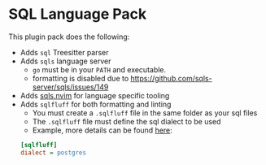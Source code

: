 # SQL Language Pack

This plugin pack does the following:

- Adds `sql` Treesitter parser
- Adds `sqls` language server
    - `go` must be in your `PATH` and executable.
    - formatting is disabled due to https://github.com/sqls-server/sqls/issues/149
- Adds [sqls.nvim](https://github.com/nanotee/sqls.nvim) for language specific tooling
- Adds `sqlfluff` for both formatting and linting
    - You must create a `.sqlfluff` file in the same folder as your sql files
    - The `.sqlfluff` file must define the sql dialect to be used
    - Example, more details can be found [here](https://docs.sqlfluff.com/en/stable/configuration/index.html):
    ```ini
    [sqlfluff]
    dialect = postgres
    ```
